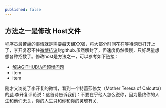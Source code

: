 ```yaml
---
published: false
---
```


## 方法之一是修改 Host文件

 程序员最苦逼的事情就是需要每天翻XX强，将大部分时间花在等待网页打开上了，李开复忍不住[微博抗议](http://tech.qq.com/a/20130123/000133.htm)封github.虽然解封了，但速度仍然很慢，只好尽量想想各种招数了。修改host是方法之一，可以参考如下链接：
 - [解决GITHUB访问超慢问题](http://zengrong.net/post/2092.htm)
- item
- item

刚才又浏览了李开复的微博，看到一个特蕾莎修女（Mother Teresa of Calcutta）的[诗](http://t1.qpic.cn/mblogpic/fe0fdf597ced39072e20/460).李开复评论说：这首诗告诉我们：不要在乎他人怎么说你，因为最终你的人生和他们无关，你的人生只和你和你的灵魂有关.